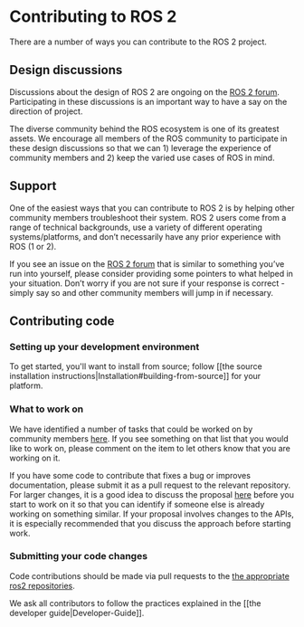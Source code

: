 # Contributing to ROS 2


There are a number of ways you can contribute to the ROS 2 project.


## Design discussions


Discussions about the design of ROS 2 are ongoing on the [ROS 2 forum](http://discourse.ros.org/c/ng-ros).
Participating in these discussions is an important way to have a say on the direction of project.


The diverse community behind the ROS ecosystem is one of its greatest assets.
We encourage all members of the ROS community to participate in these design discussions so that we can 1) leverage the experience of community members and 2) keep the varied use cases of ROS in mind.

## Support


One of the easiest ways that you can contribute to ROS 2 is by helping other community members troubleshoot their system.
ROS 2 users come from a range of technical backgrounds, use a variety of different operating systems/platforms, and don’t necessarily have any prior experience with ROS (1 or 2). 


If you see an issue on the [ROS 2 forum](http://discourse.ros.org/c/ng-ros) that is similar to something you’ve run into yourself, please consider providing some pointers to what helped in your situation.
Don’t worry if you are not sure if your response is correct - simply say so and other community members will jump in if necessary.


## Contributing code


### Setting up your development environment


To get started, you'll want to install from source; follow [[the source installation instructions|Installation#building-from-source]] for your platform.


### What to work on


We have identified a number of tasks that could be worked on by community members [here](https://github.com/search?utf8=%E2%9C%93&q=user%3Aament+user%3Aros2+is%3Aopen+label%3Aexperience%2Fbeginner+label%3Aexperience%2Fintermediate+label%3Aexperience%2Fexpert&type=Issues&ref=searchresults).
If you see something on that list that you would like to work on, please comment on the item to let others know that you are working on it.


If you have some code to contribute that fixes a bug or improves documentation, please submit it as a pull request to the relevant repository.
For larger changes, it is a good idea to discuss the proposal [here](http://discourse.ros.org/c/ng-ros) before you start to work on it so that you can identify if someone else is already working on something similar.
If your proposal involves changes to the APIs, it is especially recommended that you discuss the approach before starting work.


### Submitting your code changes

Code contributions should be made via pull requests to the [the appropriate ros2 repositories](https://github.com/ros2).

We ask all contributors to follow the practices explained in the [[the developer guide|Developer-Guide]].